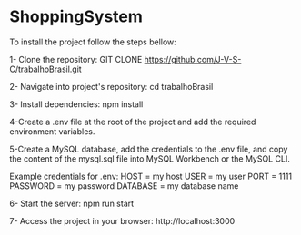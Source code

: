 # ShoppingSystem

To install the project follow the steps bellow:

1- Clone the repository:
GIT CLONE https://github.com/J-V-S-C/trabalhoBrasil.git

2- Navigate into project's repository:
cd trabalhoBrasil

3- Install dependencies:
npm install

4-Create a .env file at the root of the project and add the required environment variables.

5-Create a MySQL database, add the credentials to the .env file, and copy the content of the mysql.sql file into MySQL Workbench or the MySQL CLI.

Example credentials for .env:
HOST = my host
USER = my user
PORT = 1111
PASSWORD = my password
DATABASE = my database name

6- Start the server:
npm run start

7- Access the project in your browser:
http://localhost:3000
